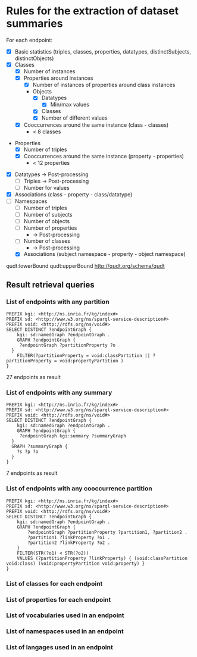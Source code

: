 # Rules for the extraction of dataset summaries

For each endpoint:

- [x] Basic statistics (triples, classes, properties, datatypes, distinctSubjects, distinctObjects)
- [x] Classes
    - [x] Number of instances
    - [x] Properties around instances
        - [x] Number of instances of properties around class instances
        - Objects
            - [x] Datatypes
                - [x] Min/max values
            - [x] Classes
            - [x] Number of different values
    - [x] Cooccurrences around the same instance (class - classes)
        - < 8 classes
- Properties
    - [x] Number of triples
    - [x] Cooccurrences around the same instance (property - properties)
        - < 12 properties
- [x] Datatypes
    -> Post-processing
    - [ ] Triples
        -> Post-processing
    - [ ] Number for values
- [x] Associations (class - property - class/datatype)
- [ ] Namespaces
    - [ ] Number of triples
    - [ ] Number of subjects
    - [ ] Number of objects
    - [ ] Number of properties
        - -> Post-processing
    - [ ] Number of classes
        - -> Post-processing
    - [x] Associations (subject namespace - property - object namespace)

qudt:lowerBound
qudt:upperBound
<http://qudt.org/schema/qudt>
## Result retrieval queries

### List of endpoints with any partition

```sparql
PREFIX kgi: <http://ns.inria.fr/kg/index#>
PREFIX sd: <http://www.w3.org/ns/sparql-service-description#>
PREFIX void: <http://rdfs.org/ns/void#>
SELECT DISTINCT ?endpointGraph {
    kgi: sd:namedGraph ?endpointGraph .
    GRAPH ?endpointGraph {
     ?endpointGraph ?partitionProperty ?o
  }
    FILTER(?partitionProperty = void:classPartition || ?partitionProperty = void:propertyPartition )
}
```
27 endpoints as result

### List of endpoints with any summary

```sparql
PREFIX kgi: <http://ns.inria.fr/kg/index#>
PREFIX sd: <http://www.w3.org/ns/sparql-service-description#>
PREFIX void: <http://rdfs.org/ns/void#>
SELECT DISTINCT ?endpointGraph {
    kgi: sd:namedGraph ?endpointGraph .
    GRAPH ?endpointGraph {
     ?endpointGraph kgi:summary ?summaryGraph
  }
  GRAPH ?summaryGraph {
    ?s ?p ?o
  }
}
```
7 endpoints as result

### List of endpoints with any cooccurrence partition
    
```sparql
PREFIX kgi: <http://ns.inria.fr/kg/index#>
PREFIX sd: <http://www.w3.org/ns/sparql-service-description#>
PREFIX void: <http://rdfs.org/ns/void#>
SELECT DISTINCT ?endpointGraph {
    kgi: sd:namedGraph ?endpointGraph .
    GRAPH ?endpointGraph {
        ?endpointGraph ?partitionProperty ?partition1, ?partition2 .
        ?partition1 ?linkProperty ?o1 .
        ?partition2 ?linkProperty ?o2 .  
    }
    FILTER(STR(?o1) < STR(?o2)) 
    VALUES (?partitionProperty ?linkProperty) { (void:classPartition void:class) (void:propertyPartition void:property) }
}
```

### List of classes for each endpoint

### List of properties for each endpoint

### List of vocabularies used in an endpoint

### List of namespaces used in an endpoint

### List of langages used in an endpoint